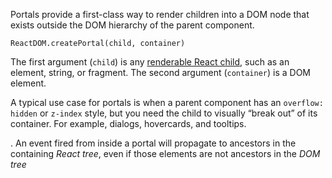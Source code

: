Portals provide a first-class way to render children into a DOM node that exists outside the DOM hierarchy of the parent component.
```
ReactDOM.createPortal(child, container)
```

The first argument (`child`) is any  [renderable React child](https://reactjs.org/docs/react-component.html#render), such as an element, string, or fragment. The second argument (`container`) is a DOM element.

A typical use case for portals is when a parent component has an `overflow: hidden` or `z-index` style, but you need the child to visually “break out” of its container. For example, dialogs, hovercards, and tooltips.

. An event fired from inside a portal will propagate to ancestors in the containing _React tree_, even if those elements are not ancestors in the _DOM tree_
